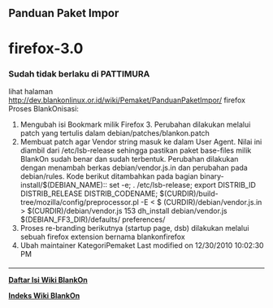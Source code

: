 ## Panduan Paket Impor
# firefox-3.0
### Sudah tidak berlaku di PATTIMURA
lihat halaman ​http://dev.blankonlinux.or.id/wiki/Pemaket/PanduanPaketImpor/
firefox
Proses BlankOnisasi:
   1. Mengubah isi Bookmark milik Firefox 3. Perubahan dilakukan melalui patch
      yang tertulis dalam debian/patches/blankon.patch
   2. Membuat patch agar Vendor string masuk ke dalam User Agent. Nilai ini
      diambil dari /etc/lsb-release sehingga pastikan paket base-files milik
      BlankOn sudah benar dan sudah terbentuk. Perubahan dilakukan dengan
      menambah berkas debian/vendor.js.in dan perubahan pada debian/rules.
     Kode berikut ditambahkan pada bagian binary-install/$(DEBIAN_NAME)::
        set -e; . /etc/lsb-release; export DISTRIB_ID DISTRIB_RELEASE
DISTRIB_CODENAME; $(CURDIR)/build-tree/mozilla/config/preprocessor.pl -E < $
(CURDIR)/debian/vendor.js.in > $(CURDIR)/debian/vendor.js
153 		        dh_install debian/vendor.js $(DEBIAN_FF3_DIR)/defaults/
preferences/
   1. Proses re-branding berikutnya (startup page, dsb) dilakukan melalui
      sebuah firefox extension bernama blankonfirefox
   2. Ubah maintainer
KategoriPemaket
Last modified on 12/30/2010 10:02:30 PM
#### 
    
 
 
 
 
 
---
[**Daftar Isi Wiki BlankOn**](/wiki/DaftarIsi/index.html)
 
[**Indeks Wiki BlankOn**](/wiki/Indeks.html)
